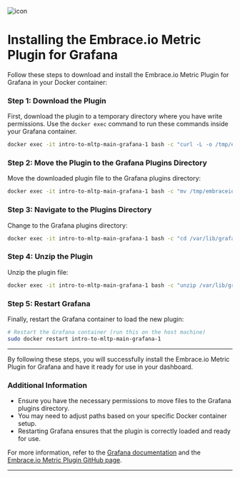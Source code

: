 
![icon]( https://embrace.io/docs/images/grafana_embrace_logo.png )


# Installing the Embrace.io Metric Plugin for Grafana

Follow these steps to download and install the Embrace.io Metric Plugin for Grafana in your Docker container:

### Step 1: Download the Plugin

First, download the plugin to a temporary directory where you have write permissions. Use the `docker exec` command to run these commands inside your Grafana container.

```bash
docker exec -it intro-to-mltp-main-grafana-1 bash -c "curl -L -o /tmp/embraceio-metric-app-1.2.0.zip https://github.com/embrace-io/grafana-metric-plugin/releases/download/1.2.0/embraceio-metric-app-1.2.0.zip"
```

### Step 2: Move the Plugin to the Grafana Plugins Directory

Move the downloaded plugin file to the Grafana plugins directory:

```bash
docker exec -it intro-to-mltp-main-grafana-1 bash -c "mv /tmp/embraceio-metric-app-1.2.0.zip /var/lib/grafana/plugins/"
```

### Step 3: Navigate to the Plugins Directory

Change to the Grafana plugins directory:

```bash
docker exec -it intro-to-mltp-main-grafana-1 bash -c "cd /var/lib/grafana/plugins/"
```

### Step 4: Unzip the Plugin

Unzip the plugin file:

```bash
docker exec -it intro-to-mltp-main-grafana-1 bash -c "unzip /var/lib/grafana/plugins/embraceio-metric-app-1.2.0.zip"
```

### Step 5: Restart Grafana

Finally, restart the Grafana container to load the new plugin:

```bash
# Restart the Grafana container (run this on the host machine)
sudo docker restart intro-to-mltp-main-grafana-1
```

---

By following these steps, you will successfully install the Embrace.io Metric Plugin for Grafana and have it ready for use in your dashboard.

### Additional Information

- Ensure you have the necessary permissions to move files to the Grafana plugins directory.
- You may need to adjust paths based on your specific Docker container setup.
- Restarting Grafana ensures that the plugin is correctly loaded and ready for use.

For more information, refer to the [Grafana documentation](https://grafana.com/docs/grafana/latest/plugins/installation/) and the [Embrace.io Metric Plugin GitHub page](https://github.com/embrace-io/grafana-metric-plugin).

---

